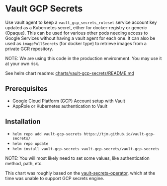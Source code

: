 # Vault GCP Secrets

Use vault agent to keep a `vault_gcp_secrets_roleset` service account key updated as a
Kubernetes secret, either for docker-registry or generic (Opaque). This can be used
for various other pods needing access to Google Services without having a vault agent
for each one. It can also be used as `imagePullSecrets` (for docker type) to retrieve
images from a private GCR repository.

NOTE: We are using this code in the production environment. You may use it at your own risk.

See helm chart readme: [charts/vault-gcp-secrets/README.md](charts/vault-gcp-secrets/README.md)

## Prerequisites

* Google Cloud Platform (GCP) Account setup with Vault
* AppRole or Kubernetes authentication to Vault

## Installation

* `helm repo add vault-gcp-secrets https://tjm.github.io/vault-gcp-secrets/`
* `helm repo update`
* `helm install vault-gcp-secrets vault-gcp-secrets/vault-gcp-secrets`

NOTE: You will most likely need to set some values, like authentication method, path, etc.

This chart was roughly based on the [vault-secrets-operator](https://github.com/ricoberger/vault-secrets-operator),
which at the time was unable to support GCP secrets engine.
